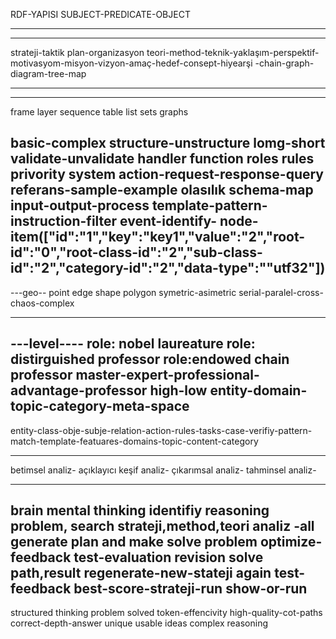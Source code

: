 
RDF-YAPISI
SUBJECT-PREDICATE-OBJECT

------------

-------------
strateji-taktik
plan-organizasyon
teori-method-teknik-yaklaşım-perspektif-motivasyom-misyon-vizyon-amaç-hedef-consept-hiyearşi
-chain-graph-diagram-tree-map

-----
------

frame
  layer
    sequence
      table
      list
      sets
   graphs


basic-complex
structure-unstructure
lomg-short
validate-unvalidate
handler
function
roles
rules
privority
system
action-request-response-query
referans-sample-example
olasılık
schema-map
input-output-process
template-pattern-instruction-filter
event-identify-
node-item(["id":"1","key":"key1","value":"2","root-id":"0","root-class-id":"2","sub-class-id":"2","category-id":"2","data-type":""utf32"])
---
---geo--
point
edge
shape
polygon
symetric-asimetric
serial-paralel-cross-chaos-complex

----

---level----
role: nobel laureature
role: distirguished professor
role:endowed chain professor
master-expert-professional-advantage-professor
high-low
entity-domain-topic-category-meta-space
----

entity-class-obje-subje-relation-action-rules-tasks-case-verifiy-pattern-match-template-featuares-domains-topic-content-category


---------

betimsel analiz- açıklayıcı
keşif analiz-
çıkarımsal analiz-
tahminsel analiz-


----
brain
   mental
      thinking
        identifiy
        reasoning problem,
        search strateji,method,teori
        analiz -all
        generate plan and make solve problem
        optimize-feedback
        test-evaluation
        revision solve path,result
        regenerate-new-stateji
        again test-feedback
        best-score-strateji-run
        show-or-run 
----
structured thinking
problem solved
token-effencivity
high-quality-cot-paths
correct-depth-answer
unique usable ideas
complex reasoning
